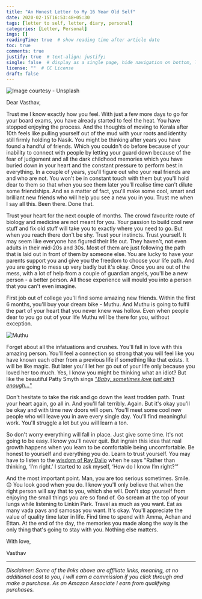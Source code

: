 ```yaml
---
title: "An Honest Letter to My 16 Year Old Self"
date: 2020-02-15T16:53:48+05:30
tags: [letter to self, letter, diary, personal]
categories: [Letter, Personal]
imgs: []
readingTime: true  # show reading time after article date
toc: true
comments: true
justify: true  # text-align: justify;
single: false  # display as a single page, hide navigation on bottom, like as about page.
license: ""  # CC License
draft: false
---
```


![Image courtesy - Unsplash](/images/letter.jpg) 

Dear Vasthav,

Trust me I know exactly how you feel. With just a few more days to go for your board exams, you have already started to feel the heat. You have stopped enjoying the process. And the thoughts of moving to Kerala after 10th feels like pulling yourself out of the mud with your roots and identity still firmly holding to Nasik. You might be thinking after years you have found a handful of friends. Which you couldn't do before because of your inability to connect with people by letting your guard down because of the fear of judgement and all the dark childhood memories which you have buried down in your heart and the constant pressure to perform best in everything. In a couple of years, you'll figure out who your real friends are and who are not. You won't be in constant touch with them but you'll hold dear to them so that when you see them later you'll realise time can't dilute some friendships. And as a matter of fact, you'll make some cool, smart and brilliant new friends who will help you see a new you in you. Trust me when I say all this. Been there. Done that.

Trust your heart for the next couple of months. The crowd favourite route of biology and medicine are not meant for you. Your passion to build cool new stuff and fix old stuff will take you to exactly where you need to go. But when you reach there don't be shy. Trust your instincts. Trust yourself. It may seem like everyone has figured their life out. They haven't, not even adults in their mid-20s and 30s. Most of them are just following the path that is laid out in front of them by someone else. You are lucky to have your parents support you and give you the freedom to choose your life path. And you are going to mess up very badly but it's okay. Once you are out of the mess, with a lot of help from a couple of guardian angels, you'll be a new person - a better person. All those experience will mould you into a person that you can't even imagine.

First job out of college you'll find some amazing new friends. Within the first 6 months, you'll buy your dream bike - Muthu. And Muthu is going to fulfil the part of your heart that you never knew was hollow. Even when people dear to you go out of your life Muthu will be there for you, without exception.

![Muthu](/images/muthu.JPG)

Forget about all the infatuations and crushes. You'll fall in love with this amazing person. You'll feel a connection so strong that you will feel like you have known each other from a previous life if something like that exists. It will be like magic. But later you'll let her go out of your life only because you loved her too much. Yes, I know you might be thinking what an idiot? But like the beautiful Patty Smyth sings ["_Baby, sometimes love just ain't enough..._"](https://www.youtube.com/watch?v=qdzbjUWu2VU)

Don't hesitate to take the risk and go down the least trodden path. Trust your heart again, go all in. And you'll fall terribly. Again. But it's okay you'll be okay and with time new doors will open. You'll meet some cool new people who will leave you in awe every single day. You'll find meaningful work. You'll struggle a lot but you will learn a ton. 

So don't worry everything will fall in place. Just give some time. It's not going to be easy. I know you'll never quit. But ingrain this idea that real growth happens when you learn to be comfortable being uncomfortable. Be honest to yourself and everything you do. Learn to trust yourself. You may have to listen to the [wisdom of Ray Dalio](https://amzn.to/37vV4d4) when he says "Rather than thinking, ‘I’m right.’ I started to ask myself, ‘How do I know I’m right?’”

And the most important point. Man, you are too serious sometimes. Smile. :blush: You look good when you do. I know you'll only believe that when the right person will say that to you, which she will. Don't stop yourself from enjoying the small things you are so fond of. Go scream at the top of your lungs while listening to Linkin Park. Travel as much as you want. Eat as many vada pavs and samosas you want. It's okay. You'll appreciate the value of quality time later in life. Find time to spend with Amma, Achan and Ettan. At the end of the day, the memories you made along the way is the only thing that's going to stay with you. Nothing else matters.

With love,

Vasthav

-----------------------------

_Disclaimer: Some of the links above are affiliate links, meaning, at no additional cost to you, I will earn a commission if you click through and make a purchase. As an Amazon Associate I earn from qualifying purchases._